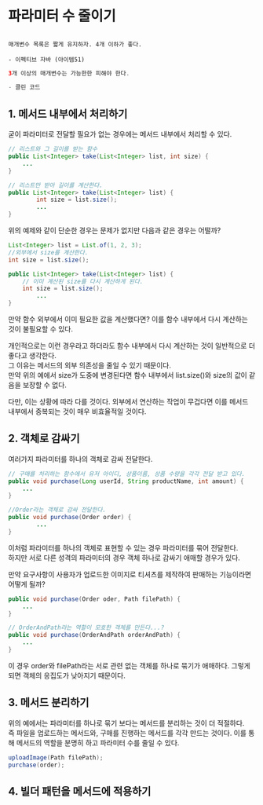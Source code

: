 # 파라미터 수 줄이기

##

```
매개변수 목록은 짧게 유지하자. 4개 이하가 좋다.

- 이펙티브 자바 (아이템51)
```
```java
3개 이상의 매개변수는 가능한한 피해야 한다.

- 클린 코드
```

## 1. 메서드 내부에서 처리하기

굳이 파라미터로 전달할 필요가 없는 경우에는 메서드 내부에서 처리할 수 있다.
```java
// 리스트와 그 길이를 받는 함수
public List<Integer> take(List<Integer> list, int size) {
    ...
}

// 리스트만 받아 길이를 계산한다.
public List<Integer> take(List<Integer> list) {
        int size = list.size();
        ...
}
```
위의 예제와 같이 단순한 경우는 문제가 없지만 다음과 같은 경우는 어떨까?
```java
List<Integer> list = List.of(1, 2, 3);
//외부에서 size를 계산한다.
int size = list.size();

public List<Integer> take(List<Integer> list) {
    // 이미 계산된 size를 다시 계산하게 된다.
    int size = list.size();
        ...
}
```
만약 함수 외부에서 이미 필요한 값을 계산했다면? 이를 함수 내부에서 다시 계산하는 것이 불필요할 수 있다.  

개인적으로는 이런 경우라고 하더라도 함수 내부에서 다시 계산하는 것이 일반적으로 더 좋다고 생각한다.  
그 이유는 메서드의 외부 의존성을 줄일 수 있기 때문이다.  
만약 위의 예에서 size가 도중에 변경된다면 함수 내부에서 list.size()와 size의 값이 같음을 보장할 수 없다.

다만, 이는 상황에 따라 다를 것이다. 외부에서 연산하는 작업이 무겁다면 이를 메서드 내부에서 중복되는 것이 매우 비효율적일 것이다.

## 2. 객체로 감싸기
여러가지 파라미터를 하나의 객체로 감싸 전달한다.
```java
// 구매를 처리하는 함수에서 유저 아이디, 상품이름, 상품 수량을 각각 전달 받고 있다.
public void purchase(Long userId, String productName, int amount) {
    ...
}

//Order라는 객체로 감싸 전달한다.
public void purchase(Order order) {
        ...
}
```
이처럼 파라미터를 하나의 객체로 표현할 수 있는 경우 파라미터를 묶어 전달한다.  
하지만 서로 다른 성격의 파라미터의 경우 객체 하나로 감싸기 애매할 경우가 있다.  

만약 요구사항이 사용자가 업로드한 이미지로 티셔츠를 제작하여 판매하는 기능이라면 어떻게 될까?
```java
public void purchase(Order oder, Path filePath) {
    ...
}

// OrderAndPath라는 역할이 모호한 객체를 만든다...?
public void purchase(OrderAndPath orderAndPath) {
    ...
}
```
이 경우 order와 filePath라는 서로 관련 없는 객체를 하나로 묶기가 애매하다. 그렇게 되면 객체의 응집도가 낮아지기 때문이다.  

## 3. 메서드 분리하기
위의 예에서는 파라미터를 하나로 묶기 보다는 메서드를 분리하는 것이 더 적절하다.  
즉 파일을 업로드하는 메서드와, 구매를 진행하는 메서드를 각각 만드는 것이다.
이를 통해 메서드의 역할을 분명히 하고 파라미터 수를 줄일 수 있다. 

```java
uploadImage(Path filePath);
purchase(order);
```

## 4. 빌더 패턴을 메서드에 적용하기

